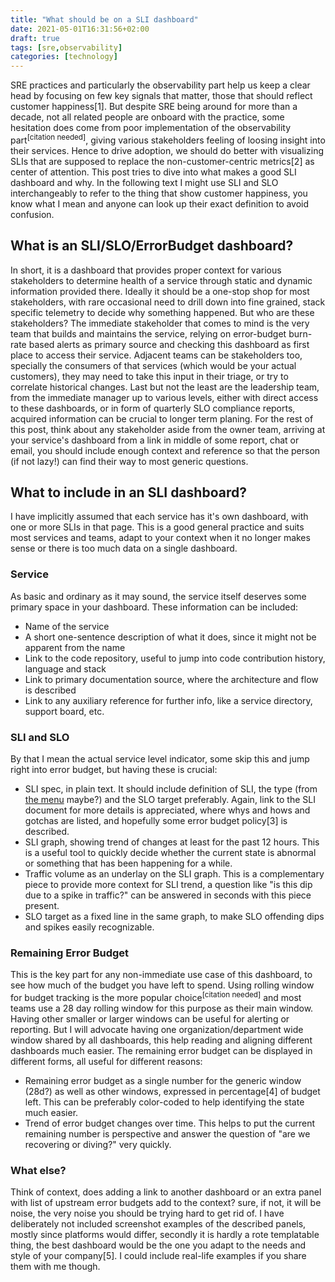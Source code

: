 ```yaml
---
title: "What should be on a SLI dashboard"
date: 2021-05-01T16:31:56+02:00
draft: true
tags: [sre,observability]
categories: [technology]
---
```


SRE practices and particularly the observability part help us keep a clear head by focusing on few key signals that matter, those that should reflect customer happiness[1]. But despite SRE being around for more than a decade, not all related people are onboard with the practice, some hesitation does come from poor implementation of the observability part<sup>[citation needed]</sup>, giving various stakeholders feeling of loosing insight into their services. Hence to drive adoption, we should do better with visualizing SLIs that are supposed to replace the non-customer-centric metrics[2] as center of attention. This post tries to dive into what makes a good SLI dashboard and why. In the following text I might use SLI and SLO interchangeably to refer to the thing that show customer happiness, you know what I mean and anyone can look up their exact definition to avoid confusion.

## What is an SLI/SLO/ErrorBudget dashboard?

In short, it is a dashboard that provides proper context for various stakeholders to determine health of a service through static and dynamic information provided there. Ideally it should be a one-stop shop for most stakeholders, with rare occasional need to drill down into fine grained, stack specific telemetry to decide why something happened. But who are these stakeholders? The immediate stakeholder that comes to mind is the very team that builds and maintains the service, relying on error-budget burn-rate based alerts as primary source and checking this dashboard as first place to access their service. Adjacent teams can be stakeholders too, specially the consumers of that services (which would be your actual customers), they may need to take this input in their triage, or try to correlate historical changes. Last but not the least are the leadership team, from the immediate manager up to various levels, either with direct access to these dashboards, or in form of quarterly SLO compliance reports, acquired information can be crucial to longer term planing. For the rest of this post, think about any stakeholder aside from the owner team, arriving at your service's dashboard from a link in middle of some report, chat or email, you should include enough context and reference so that the person (if not lazy!) can find their way to most generic questions. 


## What to include in an SLI dashboard?
I have implicitly assumed that each service has it's own dashboard, with one or more SLIs in that page. This is a good general practice and suits most services and teams, adapt to your context when it no longer makes sense or there is too much data on a single dashboard.

### Service
As basic and ordinary as it may sound, the service itself deserves some primary space in your dashboard. These information can be included:
* Name of the service
* A short one-sentence description of what it does, since it might not be apparent from the name
* Link to the code repository, useful to jump into code contribution history, language and stack
* Link to primary documentation source, where the architecture and flow is described
* Link to any auxiliary reference for further info, like a service directory, support board, etc.

### SLI and SLO
By that I mean the actual service level indicator, some skip this and jump right into error budget, but having these is crucial:
* SLI spec, in plain text. It should include definition of SLI, the type (from [the menu](https://www.coursera.org/lecture/site-reliability-engineering-slos/the-sli-menu-CST0V) maybe?) and the SLO target preferably. Again, link to the SLI document for more details is appreciated, where whys and hows and gotchas are listed, and hopefully some error budget policy[3] is described.
* SLI graph, showing trend of changes at least for the past 12 hours. This is a useful tool to quickly decide whether the current state is abnormal or something that has been happening for a while.
* Traffic volume as an underlay on the SLI graph. This is a complementary piece to provide more context for SLI trend, a question like "is this dip due to a spike in traffic?" can be answered in seconds with this piece present.
* SLO target as a fixed line in the same graph, to make SLO offending dips and spikes easily recognizable.

### Remaining Error Budget
This is the key part for any non-immediate use case of this dashboard, to see how much of the budget you have left to spend. Using rolling window for budget tracking is the more popular choice<sup>[citation needed]</sup> and most teams use a 28 day rolling window for this purpose as their main window. Having other smaller or larger windows can be useful for alerting or reporting. But I will advocate having one organization/department wide window shared by all dashboards, this help reading and aligning different dashboards much easier. The remaining error budget can be displayed in different forms, all useful for different reasons:
* Remaining error budget as a single number for the generic window (28d?) as well as other windows, expressed in percentage[4] of budget left. This can be preferably color-coded to help identifying the state much easier.
* Trend of error budget changes over time. This helps to put the current remaining number is perspective and answer the question of "are we recovering or diving?" very quickly.

### What else?

Think of context, does adding a link to another dashboard or an extra panel with list of upstream error budgets add to the context? sure, if not, it will be noise, the very noise you should be trying hard to get rid of.
I have deliberately not included screenshot examples of the described panels, mostly since platforms would differ, secondly it is hardly a rote templatable thing, the best dashboard would be the one you adapt to the needs and style of your company[5]. I could include real-life examples if you share them with me though.


[^1]: With emphasis on "should", as my manager likes to say. Whether they actually do represent customer happiness or not, depends on how successful you have been to describe and capture key user journeys in your SLIs.
[^2]: Like system metrics, uptime of machines or components or CPU usage of something. Customers don't care what is the CPU usage of your machines, they care about their experience.
[^3]: This is the part were everyone has already agreed upon what happens if teh service runs out of budget.
[^4]: I have seen some dashboards that have remaining budget expressed in minutes or hours, and I don't get them! They might be remnant of `uptime` days, but whatever the rationale, they are counter intuitive and cognitively  more taxing to parse and compare.
[^5] Lets face it, I am also somewhat lazy.
